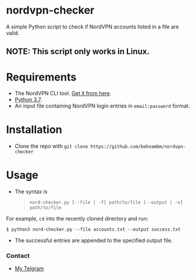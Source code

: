 # nordvpn-checker

A simple Python script to check if NordVPN accounts listed in a file are valid.

## NOTE: This script only works in Linux.

# Requirements

- The NordVPN CLI tool. [Get it from here](https://nordvpn.com/download/linux/).
- [Python 3.7](https://www.python.org/downloads/).
- An input file containing NordVPN login entries in `email:password` format.

# Installation

- Clone the repo with `git clone https://github.com/behnambm/nordvpn-checker`

# Usage

- The syntax is
  > `nord-checker.py [--file | -f] path/to/file [--output | -o] path/to/file`

For example, `cd` into the recently cloned directory and run:

```
$ python3 nord-checker.py --file accounts.txt --output success.txt
```

- The successful entries are appended to the specified output file.


### Contact

- [My Telgram](https://t.me/behnam_1121)
